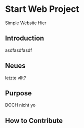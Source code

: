 # Start Web Project

Simple Website
Hier

## Introduction
asdfasdfasdf

## Neues
letzte vllt?

## Purpose
DOCH nicht yo


## How to Contribute